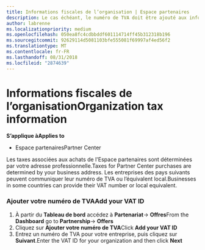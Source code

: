 ```yaml
---
title: Informations fiscales de l’organisation | Espace partenaires
description: Le cas échéant, le numéro de TVA doit être ajouté aux informations de votre organisation
author: labrenne
ms.localizationpriority: medium
ms.openlocfilehash: 050ea8fc4cdbbddf601114714ff45b312318b196
ms.sourcegitcommit: 92629114d5081103bfe555081f69997af4ed56f2
ms.translationtype: MT
ms.contentlocale: fr-FR
ms.lasthandoff: 08/31/2018
ms.locfileid: "2874639"
---
```

# <a name="organization-tax-information"></a><span data-ttu-id="97b90-103">Informations fiscales de l’organisation</span><span class="sxs-lookup"><span data-stu-id="97b90-103">Organization tax information</span></span>

**<span data-ttu-id="97b90-104">S’applique à</span><span class="sxs-lookup"><span data-stu-id="97b90-104">Applies to</span></span>**

-  <span data-ttu-id="97b90-105">Espace partenaires</span><span class="sxs-lookup"><span data-stu-id="97b90-105">Partner Center</span></span>

<span data-ttu-id="97b90-106">Les taxes associées aux achats de l'Espace partenaires sont déterminées par votre adresse professionnelle.</span><span class="sxs-lookup"><span data-stu-id="97b90-106">Taxes for Partner Center purchases are determined by your business address.</span></span> <span data-ttu-id="97b90-107">Les entreprises des pays suivants peuvent communiquer leur numéro de TVA ou l’équivalent local.</span><span class="sxs-lookup"><span data-stu-id="97b90-107">Businesses in some countries can provide their VAT number or local equivalent.</span></span>

### <a name="add-your-vat-id"></a><span data-ttu-id="97b90-108">Ajouter votre numéro de TVA</span><span class="sxs-lookup"><span data-stu-id="97b90-108">Add your VAT ID</span></span>

1.  <span data-ttu-id="97b90-109">À partir du **Tableau de bord** accédez à **Partenariat**-> **Offres**</span><span class="sxs-lookup"><span data-stu-id="97b90-109">From the **Dashboard** go to **Partnership**-> **Offers**</span></span>
2.  <span data-ttu-id="97b90-110">Cliquez sur **Ajouter votre numéro de TVA**</span><span class="sxs-lookup"><span data-stu-id="97b90-110">Click **Add your VAT ID**</span></span>
3.  <span data-ttu-id="97b90-111">Entrez un numéro de TVA pour votre entreprise, puis cliquez sur **Suivant**.</span><span class="sxs-lookup"><span data-stu-id="97b90-111">Enter the VAT ID for your organization and then click **Next**</span></span>





 



